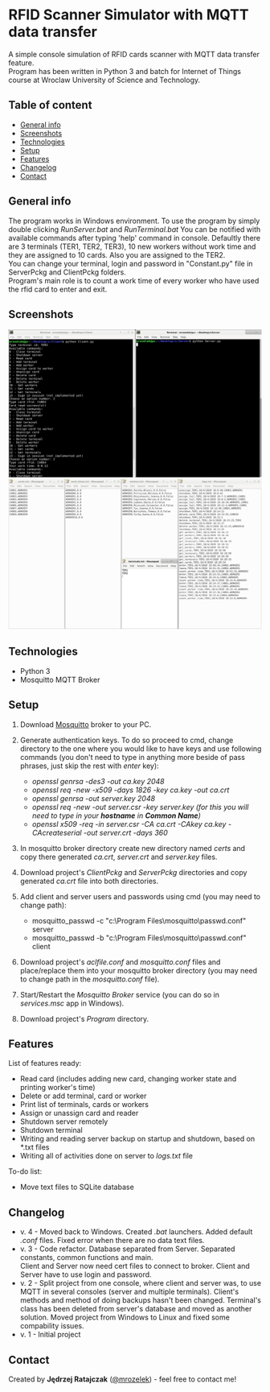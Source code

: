 # RFID Scanner Simulator with MQTT data transfer
A simple console simulation of RFID cards scanner with MQTT data transfer feature.  
Program has been written in Python 3 and batch for Internet of Things course at Wroclaw University of Science and Technology.

## Table of content
* [General info](#general-info)
* [Screenshots](#screenshots)
* [Technologies](#technologies)
* [Setup](#setup)
* [Features](#features)
* [Changelog](#changelog)
* [Contact](#contact)

## General info
The program works in Windows environment. 
To use the program by simply double clicking *RunServer.bat* and *RunTerminal.bat*
You can be notified with available commands after typing 'help' command in console. Defaultly there are 3 terminals (TER1, TER2, TER3),
10 new workers without work time and they are assigned to 10 cards. Also you are assigned to the TER2.  
You can change your terminal, login and password in "Constant.py" file in ServerPckg and ClientPckg folders.  
Program's main role is to count a work time of every worker who have used the rfid card to enter and exit.

## Screenshots
![Example screenshot](./img/work_example.PNG)
![Example screenshot](./img/files_example.PNG)

## Technologies
* Python 3
* Mosquitto MQTT Broker

## Setup
1. Download [Mosquitto](https://mosquitto.org/download/) broker to your PC.

2. Generate authentication keys. To do so proceed to cmd, change directory to the one where you would like to have keys and use following commands (you don't need to type in anything more beside of pass phrases, just skip the rest with *enter* key):
   * *openssl genrsa -des3 -out ca.key 2048*
   * *openssl req -new -x509 -days 1826 -key ca.key -out ca.crt*
   * *openssl genrsa -out server.key 2048*
   * *openssl req -new -out server.csr -key server.key (for this you will need to type in your **hostname** in **Common Name**)*
   * *openssl x509 -req -in server.csr -CA ca.crt -CAkey ca.key -CAcreateserial -out server.crt -days 360*

3. In mosquitto broker directory create new directory named *certs* and copy there generated *ca.crt*, *server.crt* and *server.key* files.

4. Download project's *ClientPckg* and *ServerPckg* directories and copy generated *ca.crt* file into both directories.

5. Add client and server users and passwords using cmd (you may need to change path):
   * mosquitto_passwd -c "c:\Program Files\mosquitto\passwd.conf" server
   * mosquitto_passwd -b "c:\Program Files\mosquitto\passwd.conf" client

6. Download project's *aclfile.conf* and *mosquitto.conf* files and place/replace them into your mosquitto broker directory (you may need to change path in the *mosquitto.conf* file).

7. Start/Restart the *Mosquitto Broker* service (you can do so in *services.msc* app in Windows).

8. Download project's *Program* directory.

## Features
List of features ready:
* Read card (includes adding new card, changing worker state and printing worker's time)
* Delete or add terminal, card or worker
* Print list of terminals, cards or workers
* Assign or unassign card and reader
* Shutdown server remotely
* Shutdown terminal
* Writing and reading server backup on startup and shutdown, based on *.txt files
* Writing all of activities done on server to *logs.txt* file

To-do list:
* Move text files to SQLite database

## Changelog
- v. 4 - Moved back to Windows. Created *.bat* launchers. Added default *.conf* files. Fixed error when there are no data text files.
- v. 3 - Code refactor. Database separated from Server. Separated constants, common functions and main.  
Client and Server now need cert files to connect to broker. Client and Server have to use login and password.
- v. 2 - Split project from one console, where client and server was, to use MQTT in several consoles (server and multiple terminals). Client's methods and method of doing backups hasn't been changed. Terminal's class has been deleted from server's database and moved as another solution. Moved project from Windows to Linux and fixed some compability issues.
- v. 1 - Initial project

## Contact
Created by **Jędrzej Ratajczak** ([@mrozelek](https://github.com/Mrozelek)) - feel free to contact me!
